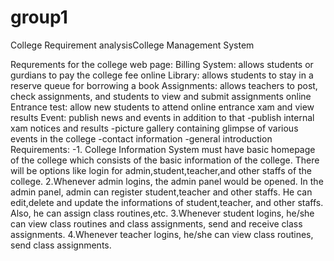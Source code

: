 group1
======

College Requirement analysisCollege Management System

Requrements for the college web page:
  Billing System: allows students or gurdians to pay the college fee online
  Library: allows students to stay in a reserve queue for borrowing a book
  Assignments: allows teachers to post, check assignments, and students to view and submit assignments online
  Entrance test: allow new students to attend online entrance xam and view results
  Event: publish news and events
  in addition to that
    -publish internal xam notices and results
    -picture gallery containing glimpse of various events in the college
    -contact information
    -general introduction
Requirements:
-1. College Information System must have basic homepage of the college which consists of the basic information of the college. There will be options like login for admin,student,teacher,and other staffs of the college.
2.Whenever admin logins, the admin panel would be opened. In the admin panel, admin can register student,teacher and other staffs. He can edit,delete and update the informations of student,teacher, and other staffs. Also, he can assign class routines,etc.
3.Whenever student logins, he/she can view class routines and class assignments, send and receive class assignments.
4.Whenever teacher logins, he/she can view class routines, send class assignments.

    
  
